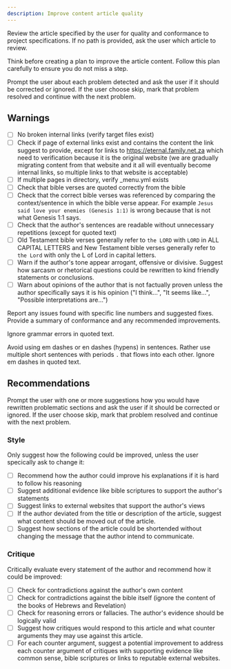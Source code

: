 ```yaml
---
description: Improve content article quality
---
```


Review the article specified by the user for quality and conformance to project specifications. If no path is provided, ask the user which article to review.

Think before creating a plan to improve the article content. Follow this plan carefully to ensure you do not miss a step.

Prompt the user about each problem detected and ask the user if it should be corrected or ignored. If the user choose skip, mark that problem resolved and continue with the next problem.

## Warnings

- [ ] No broken internal links (verify target files exist)
- [ ] Check if page of external links exist and contains the content the link suggest to provide, except for links to https://eternal.family.net.za which need to verification because it is the original website (we are gradually migrating content from that website and it all will eventually become internal links, so multiple links to that website is acceptable)
- [ ] If multiple pages in directory, verify _menu.yml exists
- [ ] Check that bible verses are quoted correctly from the bible
- [ ] Check that the correct bible verses was referenced by comparing the context/sentence in which the bible verse appear. For example `Jesus said love your enemies (Genesis 1:1)` is wrong because that is not what Genesis 1:1 says.
- [ ] Check that the author's sentences are readable without unnecessary repetitions (except for quoted text)
- [ ] Old Testament bible verses generally refer to `the LORD` with `LORD` in ALL CAPITAL LETTERS and New Testament bible verses generally refer to `the Lord` with only the L of Lord in capital letters.
- [ ] Warn if the author's tone appear arrogant, offensive or divisive. Suggest how sarcasm or rhetorical questions could be rewritten to kind friendly statements or conclusions.
- [ ] Warn about opinions of the author that is not factually proven unless the author specifically says it is his opinion ("I think...", "It seems like...", "Possible interpretations are...")

Report any issues found with specific line numbers and suggested fixes. Provide a summary of conformance and any recommended improvements.

Ignore grammar errors in quoted text.

Avoid using em dashes or en dashes (hypens) in sentences. Rather use multiple short sentences with periods `.` that flows into each other. Ignore em dashes in quoted text.

## Recommendations

Prompt the user with one or more suggestions how you would have rewritten problematic sections and ask the user if it should be corrected or ignored. If the user choose skip, mark that problem resolved and continue with the next problem.

### Style

Only suggest how the following could be improved, unless the user specically ask to change it:

- [ ] Recommend how the author could improve his explanations if it is hard to follow his reasoning
- [ ] Suggest additional evidence like bible scriptures to support the author's statements
- [ ] Suggest links to external websites that support the author's views
- [ ] If the author deviated from the title or description of the article, suggest what content should be moved out of the article.
- [ ] Suggest how sections of the article could be shortended without changing the message that the author intend to communicate.

### Critique

Critically evaluate every statement of the author and recommend how it could be improved:
- [ ] Check for contradictions against the author's own content
- [ ] Check for contradictions against the bible itself (ignore the content of the books of Hebrews and Revelation)
- [ ] Check for reasoning errors or fallacies. The author's evidence should be logically valid
- [ ] Suggest how critiques would respond to this article and what counter arguments they may use against this article.
- [ ] For each counter argument, suggest a potential improvement to address each counter argument of critiques with supporting evidence like common sense, bible scriptures or links to reputable external websites.
